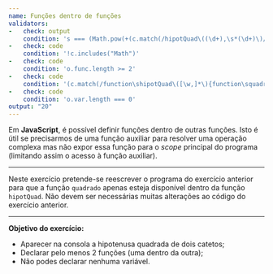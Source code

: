 ```yaml
---
name: Funções dentro de funções
validators:
-   check: output
    condition: 's === (Math.pow(+(c.match(/hipotQuad\((\d+),\s*(\d+)\)/) ?? [])[1], 2) + Math.pow(+(c.match(/hipotQuad\((\d+),\s*(\d+)\)/) ?? [])[2], 2)).toString()'
-   check: code
    condition: '!c.includes("Math")'
-   check: code
    condition: 'o.func.length >= 2'
-   check: code
    condition: '(c.match(/function\shipotQuad\([\w,]*\){function\squadrado\([\w,]*\){/) ?? []).length !== 0'
-   check: code
    condition: 'o.var.length === 0'
output: "20"
---
```


Em **JavaScript**, é possível definir funções dentro de outras funções. Isto é útil se precisarmos de uma função auxiliar para resolver uma operação complexa mas não expor essa função para o *scope* principal do programa (limitando assim o acesso à função auxiliar).

***

Neste exercício pretende-se reescrever o programa do exercício anterior para que a função `quadrado` apenas esteja disponível dentro da função `hipotQuad`. Não devem ser necessárias muitas alterações ao código do exercício anterior.

***

**Objetivo do exercício:**
- Aparecer na consola a hipotenusa quadrada de dois catetos;
- Declarar pelo menos 2 funções (uma dentro da outra);
- Não podes declarar nenhuma variável.